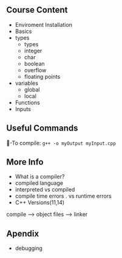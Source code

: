 ## Course Content
- Enviroment Installation
- Basics
- types
  - types
  - integer
  - char
  - boolean
  - overflow
  - floating points
- variables
  - global
  - local
- Functions
- Inputs

## Useful Commands
-To compile: `g++ -o myOutput myInput.cpp`

## More Info
- What is a compiler?
- compiled language
- interpreted vs compiled
- compile time errors . vs runtime errors
- C++ Versions(11,14)

compile --> object files --> linker

## Apendix
- debugging
